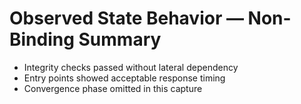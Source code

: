 # Observed State Behavior — Non-Binding Summary

- Integrity checks passed without lateral dependency  
- Entry points showed acceptable response timing  
- Convergence phase omitted in this capture
